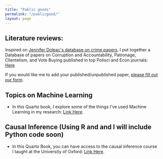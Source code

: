 ```yaml
---
title: "Public goods"
permalink: "/publicgood/"
layout: page
---
```


## Literature reviews: 

Inspired on <a href="https://jenniferdoleac.com/resources/" target="_blank">Jennifer Doleac's database on crime papers</a>, I put together a Database of papers on Corruption and Accountability, Patronage, Clientelism, and Vote Buying published in top Polisci and Econ journals: <a href="https://docs.google.com/spreadsheets/d/1h9npHc_DpDj_BXzOvZhNH_LI0zJQXVyR/edit?usp=share_link&ouid=105095887186157613323&rtpof=true&sd=true" target="_blank">Here</a>


If you would like me to add your published/unpublished paper, [please fill out our form](https://docs.google.com/forms/d/e/1FAIpQLSd1Erf2ql-jXfvQhsjt3Wwn7uxhehd7/viewform?embedded=true). 

## Topics on Machine Learning

- In this Quarto book, I explore some of the things I've used Machine Learning in my research: <a href="https://ftraposo.github.io/causal_inference/" target="_blank">Link Here</a>. 

## Causal Inference (Using R and and I will include Python code soon)

- In this Quarto Book, you can have access to the causal inference course I taught at the University of Oxford: <a href="https://ftraposo.github.io/causal_inference/" target="_blank">Link Here</a>. 


